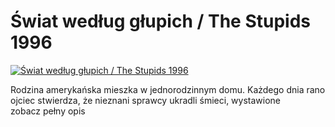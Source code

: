 Świat według głupich / The Stupids 1996 
=============
[![Świat według głupich / The Stupids 1996 ](http://vidos.pl/images/player.gif)](http://vidos.pl/wiat-wedlug-glupich-the-stupids-1996)

 Rodzina amerykańska mieszka w jednorodzinnym domu. Każdego dnia rano ojciec stwierdza, że nieznani sprawcy ukradli śmieci, wystawione zobacz pełny opis
